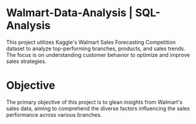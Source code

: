 # Walmart-Data-Analysis | SQL-Analysis
This project utilizes Kaggle's Walmart Sales Forecasting Competition dataset to analyze top-performing branches, products, and sales trends. The focus is on understanding customer behavior to optimize and improve sales strategies.

# Objective 
The primary objective of this project is to glean insights from Walmart's sales data, aiming to comprehend the diverse factors influencing the sales performance across various branches.
